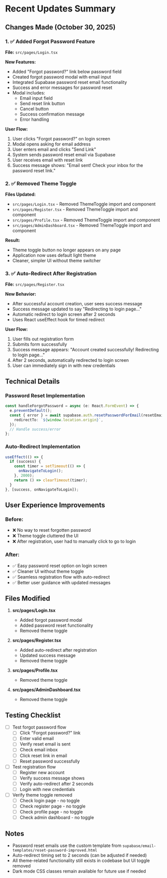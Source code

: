 # Recent Updates Summary

## Changes Made (October 30, 2025)

### 1. ✅ Added Forgot Password Feature
**File:** `src/pages/Login.tsx`

**New Features:**
- Added "Forgot password?" link below password field
- Created forgot password modal with email input
- Integrated Supabase password reset email functionality
- Success and error messages for password reset
- Modal includes:
  - Email input field
  - Send reset link button
  - Cancel button
  - Success confirmation message
  - Error handling

**User Flow:**
1. User clicks "Forgot password?" on login screen
2. Modal opens asking for email address
3. User enters email and clicks "Send Link"
4. System sends password reset email via Supabase
5. User receives email with reset link
6. Success message shows: "Email sent! Check your inbox for the password reset link."

### 2. ✅ Removed Theme Toggle
**Files Updated:**
- `src/pages/Login.tsx` - Removed ThemeToggle import and component
- `src/pages/Register.tsx` - Removed ThemeToggle import and component
- `src/pages/Profile.tsx` - Removed ThemeToggle import and component
- `src/pages/AdminDashboard.tsx` - Removed ThemeToggle import and component

**Result:**
- Theme toggle button no longer appears on any page
- Application now uses default light theme
- Cleaner, simpler UI without theme switcher

### 3. ✅ Auto-Redirect After Registration
**File:** `src/pages/Register.tsx`

**New Behavior:**
- After successful account creation, user sees success message
- Success message updated to say "Redirecting to login page..."
- Automatic redirect to login screen after 2 seconds
- Uses React useEffect hook for timed redirect

**User Flow:**
1. User fills out registration form
2. Submits form successfully
3. Success message appears: "Account created successfully! Redirecting to login page..."
4. After 2 seconds, automatically redirected to login screen
5. User can immediately sign in with new credentials

## Technical Details

### Password Reset Implementation
```typescript
const handleForgotPassword = async (e: React.FormEvent) => {
  e.preventDefault();
  const { error } = await supabase.auth.resetPasswordForEmail(resetEmail, {
    redirectTo: `${window.location.origin}`,
  });
  // Handle success/error
};
```

### Auto-Redirect Implementation
```typescript
useEffect(() => {
  if (success) {
    const timer = setTimeout(() => {
      onNavigateToLogin();
    }, 2000);
    return () => clearTimeout(timer);
  }
}, [success, onNavigateToLogin]);
```

## User Experience Improvements

### Before:
- ❌ No way to reset forgotten password
- ❌ Theme toggle cluttered the UI
- ❌ After registration, user had to manually click to go to login

### After:
- ✅ Easy password reset option on login screen
- ✅ Cleaner UI without theme toggle
- ✅ Seamless registration flow with auto-redirect
- ✅ Better user guidance with updated messages

## Files Modified

1. **src/pages/Login.tsx**
   - Added forgot password modal
   - Added password reset functionality
   - Removed theme toggle

2. **src/pages/Register.tsx**
   - Added auto-redirect after registration
   - Updated success message
   - Removed theme toggle

3. **src/pages/Profile.tsx**
   - Removed theme toggle

4. **src/pages/AdminDashboard.tsx**
   - Removed theme toggle

## Testing Checklist

- [ ] Test forgot password flow
  - [ ] Click "Forgot password?" link
  - [ ] Enter valid email
  - [ ] Verify reset email is sent
  - [ ] Check email inbox
  - [ ] Click reset link in email
  - [ ] Reset password successfully

- [ ] Test registration flow
  - [ ] Register new account
  - [ ] Verify success message shows
  - [ ] Verify auto-redirect after 2 seconds
  - [ ] Login with new credentials

- [ ] Verify theme toggle removed
  - [ ] Check login page - no toggle
  - [ ] Check register page - no toggle
  - [ ] Check profile page - no toggle
  - [ ] Check admin dashboard - no toggle

## Notes

- Password reset emails use the custom template from `supabase/email-templates/reset-password-improved.html`
- Auto-redirect timing set to 2 seconds (can be adjusted if needed)
- All theme-related functionality still exists in codebase but UI toggle removed
- Dark mode CSS classes remain available for future use if needed
